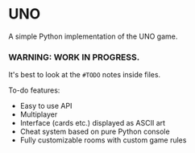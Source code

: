# UNO
A simple Python implementation of the UNO game.

### WARNING: WORK IN PROGRESS.
It's best to look at the `#TODO` notes inside files.

To-do features:
- Easy to use API
- Multiplayer
- Interface (cards etc.) displayed as ASCII art
- Cheat system based on pure Python console
- Fully customizable rooms with custom game rules